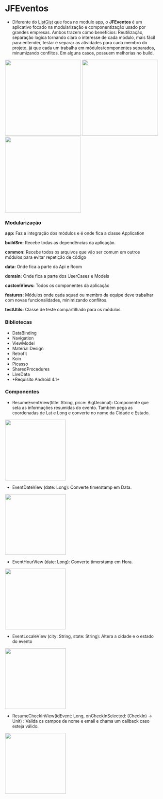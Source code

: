 # JFEventos

- Diferente do [ListGist](http://https://github.com/JonathanFeitosa/ListGistGitHub "ListGist") que foca no modulo app, o **JFEventos** é um aplicativo focado na modularização e componentização usado por grandes empresas. Ambos trazem como benefícios: Reutilização, separação logica tornando claro o interesse de cada módulo, mais fácil para entender, testar e separar as atividades para cada membro do projeto, já que cada um trabalha em módulos/componentes separados, minumizando conflitos. Em alguns casos, possuem melhorias no build.

<img src="https://firebasestorage.googleapis.com/v0/b/cep-rural.appspot.com/o/Captura%20de%20Tela%202021-01-25%20a%CC%80s%2010.15.29.png?alt=media&token=c2268682-fa2a-4bdb-8999-be80cf6a0a83" width="250"> <img src="https://firebasestorage.googleapis.com/v0/b/cep-rural.appspot.com/o/Captura%20de%20Tela%202021-01-25%20a%CC%80s%2010.16.05.png?alt=media&token=a15fa253-cf94-475b-8df0-f280fc0c4ba3" width="250"> <img src="https://firebasestorage.googleapis.com/v0/b/cep-rural.appspot.com/o/Captura%20de%20Tela%202021-01-25%20a%CC%80s%2010.16.15.png?alt=media&token=03bb62b3-4085-4ec7-8959-5988179b8344" width="250">

### Modularização

**app:** Faz a integração dos módulos e é onde fica a classe Application 

**buildSrc:** Recebe todas as dependências da aplicação.

**common:** Recebe todos os arquivos que vão ser comum em outros módulos para evitar repetição de código

**data:** Onde fica a parte da Api e Room

**domain:** Onde fica a parte dos UserCases e Models

**customViews:** Todos os componentes da aplicação

**features:** Módulos onde cada squad ou membro da equipe deve trabalhar com novas funcionalidades, minimizando conflitos.

**testUtils:** Classe de teste compartilhado para os módulos.


### Bibliotecas

- DataBinding 
- Navigation
- ViewModel 
- Material Design 
- Retrofit 
- Koin 
- Picasso 
- SharedProcedures 
- LiveData 
- *Requisito Android 4.1+

### Componentes

- ResumeEventView(title: String, price: BigDecimal): Componente que seta as informações resumidas do evento. Também pega as coordenadas de Lat e Long e converte no nome da Cidade e Estado.

 <img src="https://firebasestorage.googleapis.com/v0/b/cep-rural.appspot.com/o/Captura%20de%20Tela%202021-01-25%20a%CC%80s%2010.13.32.png?alt=media&token=2ec57dd4-f670-4135-a87f-ea169e844093" width="200">

- EventDateView (date: Long): Converte timerstamp em Data.

 <img src="https://firebasestorage.googleapis.com/v0/b/cep-rural.appspot.com/o/Captura%20de%20Tela%202021-01-25%20a%CC%80s%2010.13.03.png?alt=media&token=72c72339-09a3-4617-a705-296caad054b6" width="200">

- EventHourView (date: Long): Converte timerstamp em Hora.

 <img src="https://firebasestorage.googleapis.com/v0/b/cep-rural.appspot.com/o/Captura%20de%20Tela%202021-01-25%20a%CC%80s%2010.12.47.png?alt=media&token=a4e6c456-5eb3-4d3f-aa0c-05e3e6609fbf" width="200">

- EventLocaleView (city: String, state: String): Altera a cidade e o estado do evento

 <img src="https://firebasestorage.googleapis.com/v0/b/cep-rural.appspot.com/o/Captura%20de%20Tela%202021-01-25%20a%CC%80s%2010.12.25.png?alt=media&token=612140a3-e625-4468-8fc5-1eb788f1a47e" width="200">

- ResumeCheckInView(idEvent: Long, onCheckInSelected: (CheckIn) -> Unit) : Valida os campos de nome e email e chama um callback caso esteja válido.

 <img src="https://firebasestorage.googleapis.com/v0/b/cep-rural.appspot.com/o/Captura%20de%20Tela%202021-01-25%20a%CC%80s%2010.13.18.png?alt=media&token=41904326-1063-4522-b2b5-09b872e8c5dc" width="200">
